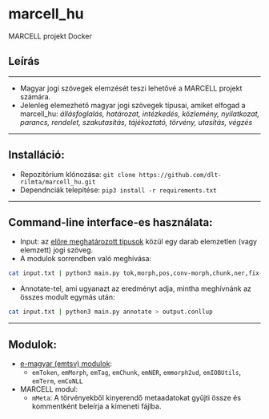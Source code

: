 # marcell_hu
MARCELL projekt Docker

## Leírás
***
- Magyar jogi szövegek elemzését teszi lehetővé a MARCELL projekt számára.
- Jelenleg elemezhető magyar jogi szövegek típusai, amiket elfogad a marcell_hu: 
*állásfoglalás, határozat, intézkedés, közlemény, nyilatkozat, parancs, rendelet, szakutasítás, tájékoztató, törvény, utasítás, végzés*
***

## Installáció:
- Repozitórium klónozása:
`git clone https://github.com/dlt-rilmta/marcell_hu.git`
- Dependnciák telepítése:
`pip3 install -r requirements.txt`
***

## Command-line interface-es használata:
- Input: az [előre meghatározott típusok](https://github.com/dlt-rilmta/marcell_hu/marcell_hu#leiras) közül egy darab elemzetlen (vagy elemzett) jogi szöveg.
- A modulok sorrendben való meghívása:
```bash 
cat input.txt | python3 main.py tok,morph,pos,conv-morph,chunk,ner,fix-np,fix-ner,mmeta,term-iate,term-eurovoc,conll > output.conllup
```
- Annotate-tel, ami ugyanazt az eredményt adja, mintha meghívnánk az összes modult egymás után:
```bash
cat input.txt | python3 main.py annotate > output.conllup

```
***

## Modulok:
- [e-magyar (emtsv) modulok](https://github.com/dlt-rilmta/emtsv#modules):
    - `emToken`, `emMorph`, `emTag`, `emChunk`, `emNER`, `emmorph2ud`, `emIOBUtils`, `emTerm`, `emCoNLL`
- MARCELL modul: 
    - `mMeta`: A törvényekből kinyerendő metaadatokat gyűjti össze és kommentként beleírja a kimeneti fájlba.